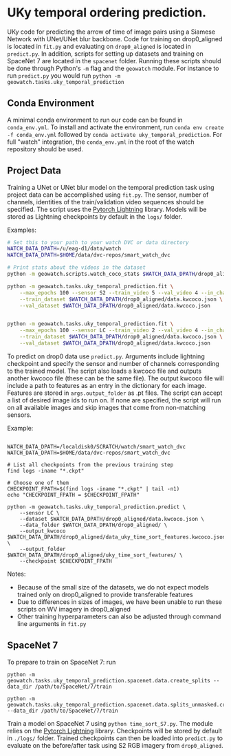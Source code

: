 UKy temporal ordering prediction.
====

UKy code for predicting the arrow of time of image pairs using a Siamese Network with UNet/UNet blur backbone. Code for training on drop0_aligned is located in `fit.py` and evaluating on `drop0_aligned` is located in `predict.py`. In addition, scripts for setting up datasets and training on SpaceNet 7 are located in the `spacenet` folder. Running these scripts should be done through Python's `-m` flag and the `geowatch` module. For instance to run `predict.py` you would run `python -m geowatch.tasks.uky_temporal_prediction`

Conda Environment
----
A minimal conda environment to run our code can be found in `conda_env.yml`. To install and activate the environment, run `conda env create -f conda_env.yml` followed by `conda activate uky_temporal_prediction`. For full "watch" integration, the `conda_env.yml` in the root of the watch repository should be used.

Project Data
----
Training a UNet or UNet blur model on the temporal prediction task using project data can be accomplished using `fit.py`. The sensor, number of channels, identities of the train/validation video sequences should be specified. The script uses the [Pytorch Lightning](https://www.pytorchlightning.ai/) library. Models will be stored as Lightning checkpoints by default in the `logs/` folder. 

Examples: 

```bash
# Set this to your path to your watch DVC or data directory
WATCH_DATA_DPATH=/u/eag-d1/data/watch
WATCH_DATA_DPATH=$HOME/data/dvc-repos/smart_watch_dvc

# Print stats about the videos in the dataset
python -m geowatch.scripts.watch_coco_stats $WATCH_DATA_DPATH/drop0_aligned/data.kwcoco.json

python -m geowatch.tasks.uky_temporal_prediction.fit \
    --max_epochs 100 --sensor S2 --train_video 5 --val_video 4 --in_channels 3 \
    --train_dataset $WATCH_DATA_DPATH/drop0_aligned/data.kwcoco.json \
    --val_dataset $WATCH_DATA_DPATH/drop0_aligned/data.kwcoco.json


python -m geowatch.tasks.uky_temporal_prediction.fit \
    --max_epochs 100 --sensor LC --train_video 2 --val_video 4 --in_channels 1 \
    --train_dataset $WATCH_DATA_DPATH/drop0_aligned/data.kwcoco.json \
    --val_dataset $WATCH_DATA_DPATH/drop0_aligned/data.kwcoco.json
```

To predict on drop0 data use `predict.py`. Arguments include lightning checkpoint and specify the sensor and number of channels corresponding to the trained model. The script also loads a kwcoco file and outputs another kwcoco file (these can be the same file). The output kwcoco file will include a path to features as an entry in the dictionary for each image. Features are stored in `args.output_folder` as .pt files. The script can accept a list of desired image ids to run on. If none are specified, the script will run on all available images and skip images that come from non-matching sensors.

Example: 

```

WATCH_DATA_DPATH=/localdisk0/SCRATCH/watch/smart_watch_dvc
WATCH_DATA_DPATH=$HOME/data/dvc-repos/smart_watch_dvc

# List all checkpoints from the previous training step
find logs -iname "*.ckpt"

# Choose one of them
CHECKPOINT_FPATH=$(find logs -iname "*.ckpt" | tail -n1)
echo "CHECKPOINT_FPATH = $CHECKPOINT_FPATH"

python -m geowatch.tasks.uky_temporal_prediction.predict \
    --sensor LC \
    --dataset $WATCH_DATA_DPATH/drop0_aligned/data.kwcoco.json \
    --data_folder $WATCH_DATA_DPATH/drop0_aligned/ \
    --output_kwcoco $WATCH_DATA_DPATH/drop0_aligned/data_uky_time_sort_features.kwcoco.json \
    --output_folder $WATCH_DATA_DPATH/drop0_aligned/uky_time_sort_features/ \
    --checkpoint $CHECKPOINT_FPATH
```


Notes:
- Because of the small size of the datasets, we do not expect models trained only on drop0_aligned to provide transferable features
- Due to differences in sizes of images, we have been unable to run these scripts on WV imagery in drop0_aligned
- Other training hyperparameters can also be adjusted through command line arguments in `fit.py`

SpaceNet 7
----
To prepare to train on SpaceNet 7: run 

```
python -m geowatch.tasks.uky_temporal_prediction.spacenet.data.create_splits --data_dir /path/to/SpaceNet/7/train

python -m geowatch.tasks.uky_temporal_prediction.spacenet.data.splits_unmasked.create_splits  --data_dir /path/to/SpaceNet/7/train

```

Train a model on SpaceNet 7 using `python time_sort_S7.py`. The module relies on the [Pytorch Lightning](https://www.pytorchlightning.ai/) library. Checkpoints will be stored by default in `./logs/` folder. Trained checkpoints can then be loaded into `predict.py` to evaluate on the before/after task using S2 RGB imagery from `drop0_aligned`.

